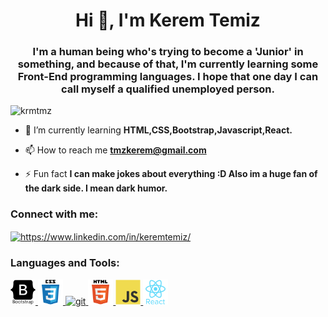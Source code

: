 <h1 align="center">Hi 👋, I'm Kerem Temiz</h1>
<h3 align="center">I'm a human being who's trying to become a 'Junior' in something, and because of that, I'm currently learning some Front-End programming languages. I hope that one day I can call myself a qualified unemployed person.</h3>

<p align="left"> <img src="https://komarev.com/ghpvc/?username=krmtmz&label=Profile%20views&color=0e75b6&style=flat" alt="krmtmz" /> </p>

- 🌱 I’m currently learning **HTML,CSS,Bootstrap,Javascript,React.**

- 📫 How to reach me **tmzkerem@gmail.com**

- ⚡ Fun fact **I can make jokes about everything :D Also im a huge fan of the dark side. I mean dark humor.**

<h3 align="left">Connect with me:</h3>
<p align="left">
<a href="https://linkedin.com/in/https://www.linkedin.com/in/keremtemiz/" target="blank"><img align="center" src="https://raw.githubusercontent.com/rahuldkjain/github-profile-readme-generator/master/src/images/icons/Social/linked-in-alt.svg" alt="https://www.linkedin.com/in/keremtemiz/" height="30" width="40" /></a>
</p>

<h3 align="left">Languages and Tools:</h3>
<p align="left"> <a href="https://getbootstrap.com" target="_blank" rel="noreferrer"> <img src="https://raw.githubusercontent.com/devicons/devicon/master/icons/bootstrap/bootstrap-plain-wordmark.svg" alt="bootstrap" width="40" height="40"/> </a> <a href="https://www.w3schools.com/css/" target="_blank" rel="noreferrer"> <img src="https://raw.githubusercontent.com/devicons/devicon/master/icons/css3/css3-original-wordmark.svg" alt="css3" width="40" height="40"/> </a> <a href="https://git-scm.com/" target="_blank" rel="noreferrer"> <img src="https://www.vectorlogo.zone/logos/git-scm/git-scm-icon.svg" alt="git" width="40" height="40"/> </a> <a href="https://www.w3.org/html/" target="_blank" rel="noreferrer"> <img src="https://raw.githubusercontent.com/devicons/devicon/master/icons/html5/html5-original-wordmark.svg" alt="html5" width="40" height="40"/> </a> <a href="https://developer.mozilla.org/en-US/docs/Web/JavaScript" target="_blank" rel="noreferrer"> <img src="https://raw.githubusercontent.com/devicons/devicon/master/icons/javascript/javascript-original.svg" alt="javascript" width="40" height="40"/> </a> <a href="https://reactjs.org/" target="_blank" rel="noreferrer"> <img src="https://raw.githubusercontent.com/devicons/devicon/master/icons/react/react-original-wordmark.svg" alt="react" width="40" height="40"/> </a> </p>
